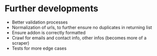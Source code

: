 # Further developments
- Better validation processes
- Normalization of urls, to further ensure no duplicates in returning list
- Ensure addon is correctly formatted
- Crawl for emails and contact info, other infos (becomes more of a scraper)
- Tests for more edge cases